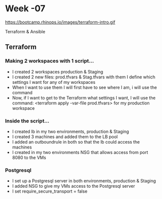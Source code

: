 # Week -07 #

https://bootcamp.rhinops.io/images/terraform-intro.gif

Terraform & Ansible

## Terraform ##

### Making 2 workspaces with 1 script... ###

* I created 2 workspaces production & Staging
* I created 2 new files: prod.tfvars & Stag.tfvars with them I define which   settings I want for any of my workspaces
* When I want to use them I will first have to see where I am, i will use the command <terraform workspace list>
*  Now, if I want to get to the Terraform what settings I want, I will use the command: <terraform apply -var-file prod.tfvars> for my production workspace


### Inside the script... ###

* I created lb in my two environments, production & Staging
* I created 3 machines and added them to the LB pool
* I added an outboundrule in both so that the lb could access the machines
* I created in my two environments NSG that allows access from port 8080 to the VMs


### Postgresql ###

* I set up a Postgresql server in both environments, production & Staging
* I added NSG to give my VMs access to the Postgresql server
* I set require_secure_transport = false




